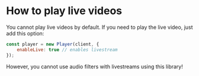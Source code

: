 # How to play live videos
You cannot play live videos by default. If you need to play the live video, just add this option:

```js
const player = new Player(client, {
    enableLive: true // enables livestream
});
```

However, you cannot use audio filters with livestreams using this library!